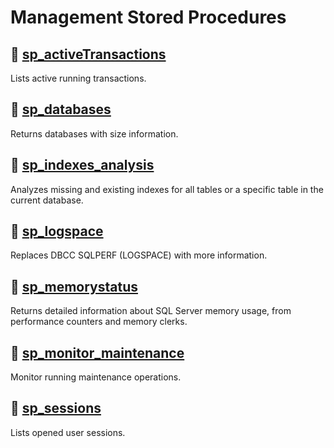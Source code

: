 # Management Stored Procedures

## 📝 [sp_activeTransactions](./sp_activeTransactions.sql)

Lists active running transactions.

## 📝 [sp_databases](./sp_databases.sql)

Returns databases with size information.

## 📝 [sp_indexes_analysis](./sp_indexes_analysis.sql)

Analyzes missing and existing indexes for all tables or a specific table in the current database.

## 📝 [sp_logspace](./sp_logspace.sql)

Replaces DBCC SQLPERF (LOGSPACE) with more information.

## 📝 [sp_memorystatus](./sp_memorystatus.sql)

Returns detailed information about SQL Server memory usage, from performance counters and memory clerks.

## 📝 [sp_monitor_maintenance](./sp_monitor_maintenance.sql)

Monitor running maintenance operations.

## 📝 [sp_sessions](./sp_sessions.sql)

Lists opened user sessions.
